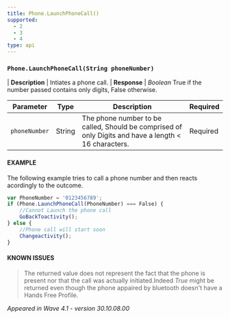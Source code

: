 ```yaml
---
title: Phone.LaunchPhoneCall()
supported:
  - 2
  - 3
  - 4
type: api
---
```


### `Phone.LaunchPhoneCall(String phoneNumber)`

| **Description** | Intiates a phone call.
| **Response** | *Boolean*  True if the number passed contains only digits, False otherwise.

Parameter | Type | Description | Required
----|----|----|----
`phoneNumber` | String | The phone number to be called, Should be comprised of only Digits and have a length < 16 characters. | Required

#### EXAMPLE

The following example tries to call a phone number and then reacts acordingly to the outcome.

```javascript
var PhoneNumber = '0123456789';
if (Phone.LaunchPhoneCall(PhoneNumber) === False) {
	//Cannot Launch the phone call
	GoBackToactivity();
} else {
	//Phone call will start soon
	Changeactivity();
}
```

#### KNOWN ISSUES

> The returned value does not represent the fact that the phone is present nor that the call was actually initiated.Indeed *True* might be returned even though the phone appaired by bluetooth doesn't have a Hands Free Profile.

*Appeared in Wave 4.1 - version 30.10.08.00*